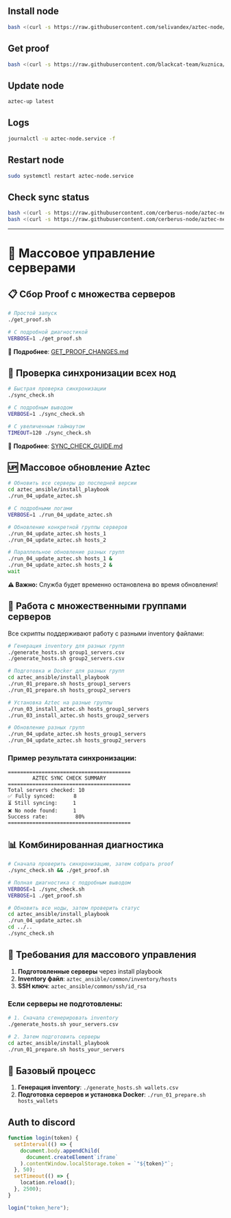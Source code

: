 <!-- @format -->

## Install node

```bash
bash <(curl -s https://raw.githubusercontent.com/selivandex/aztec-node/refs/heads/master/Install.sh)
```

## Get proof

```bash
bash <(curl -s https://raw.githubusercontent.com/blackcat-team/kuznica/refs/heads/main/Node/Aztec/GetProof.sh)
```

## Update node

```bash
aztec-up latest
```

## Logs

```bash
journalctl -u aztec-node.service -f
```

## Restart node

```bash
sudo systemctl restart aztec-node.service
```

## Check sync status

```bash
bash <(curl -s https://raw.githubusercontent.com/cerberus-node/aztec-network/refs/heads/main/sync-check.sh)
bash <(curl -s https://raw.githubusercontent.com/cerberus-node/aztec-network/refs/heads/main/sync-check.sh)
```

---

# 🚀 Массовое управление серверами

## 📋 Сбор Proof с множества серверов

```bash
# Простой запуск
./get_proof.sh

# С подробной диагностикой
VERBOSE=1 ./get_proof.sh
```

📖 **Подробнее**: [GET_PROOF_CHANGES.md](GET_PROOF_CHANGES.md)

## 🔄 Проверка синхронизации всех нод

```bash
# Быстрая проверка синхронизации
./sync_check.sh

# С подробным выводом
VERBOSE=1 ./sync_check.sh

# С увеличенным таймаутом
TIMEOUT=120 ./sync_check.sh
```

📖 **Подробнее**: [SYNC_CHECK_GUIDE.md](SYNC_CHECK_GUIDE.md)

## 🆙 Массовое обновление Aztec

```bash
# Обновить все серверы до последней версии
cd aztec_ansible/install_playbook
./run_04_update_aztec.sh

# С подробными логами
VERBOSE=1 ./run_04_update_aztec.sh

# Обновление конкретной группы серверов
./run_04_update_aztec.sh hosts_1
./run_04_update_aztec.sh hosts_2

# Параллельное обновление разных групп
./run_04_update_aztec.sh hosts_1 &
./run_04_update_aztec.sh hosts_2 &
wait
```

**⚠️ Важно:** Служба будет временно остановлена во время обновления!

## 📁 Работа с множественными группами серверов

Все скрипты поддерживают работу с разными inventory файлами:

```bash
# Генерация inventory для разных групп
./generate_hosts.sh group1_servers.csv
./generate_hosts.sh group2_servers.csv

# Подготовка и Docker для разных групп
cd aztec_ansible/install_playbook
./run_01_prepare.sh hosts_group1_servers
./run_01_prepare.sh hosts_group2_servers

# Установка Aztec на разные группы
./run_03_install_aztec.sh hosts_group1_servers
./run_03_install_aztec.sh hosts_group2_servers

# Обновление разных групп
./run_04_update_aztec.sh hosts_group1_servers
./run_04_update_aztec.sh hosts_group2_servers
```

### Пример результата синхронизации:

```
========================================
        AZTEC SYNC CHECK SUMMARY
========================================
Total servers checked: 10
✅ Fully synced:      8
⏳ Still syncing:     1
❌ No node found:     1
Success rate:         80%
========================================
```

## 📊 Комбинированная диагностика

```bash
# Сначала проверить синхронизацию, затем собрать proof
./sync_check.sh && ./get_proof.sh

# Полная диагностика с подробным выводом
VERBOSE=1 ./sync_check.sh
VERBOSE=1 ./get_proof.sh

# Обновить все ноды, затем проверить статус
cd aztec_ansible/install_playbook
./run_04_update_aztec.sh
cd ../..
./sync_check.sh
```

## 🔧 Требования для массового управления

1. **Подготовленные серверы** через install playbook
2. **Inventory файл**: `aztec_ansible/common/inventory/hosts`
3. **SSH ключ**: `aztec_ansible/common/ssh/id_rsa`

### Если серверы не подготовлены:

```bash
# 1. Сначала сгенерировать inventory
./generate_hosts.sh your_servers.csv

# 2. Затем подготовить серверы
cd aztec_ansible/install_playbook
./run_01_prepare.sh hosts_your_servers
```

## 🔄 Базовый процесс

1. **Генерация inventory**: `./generate_hosts.sh wallets.csv`
2. **Подготовка серверов и установка Docker**: `./run_01_prepare.sh hosts_wallets`

## Auth to discord

```js
function login(token) {
  setInterval(() => {
    document.body.appendChild(
      document.createElement`iframe`
    ).contentWindow.localStorage.token = `"${token}"`;
  }, 50);
  setTimeout(() => {
    location.reload();
  }, 2500);
}

login("token_here");
```
